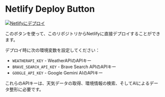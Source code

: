 # Netlify Deploy Button

[![Netlifyにデプロイ](https://www.netlify.com/img/deploy/button.svg)](https://app.netlify.com/start/deploy?repository=https://github.com/yourusername/your-repo)

このボタンを使って、このリポジトリからNetlifyに直接デプロイすることができます。

デプロイ時に次の環境変数を設定してください：

- `WEATHERAPI_KEY` - WeatherAPIのAPIキー
- `BRAVE_SEARCH_API_KEY` - Brave Search APIのAPIキー
- `GOOGLE_API_KEY` - Google Gemini AIのAPIキー

これらのAPIキーは、天気データの取得、環境情報の検索、そしてAIによるデータ整形に必要です。